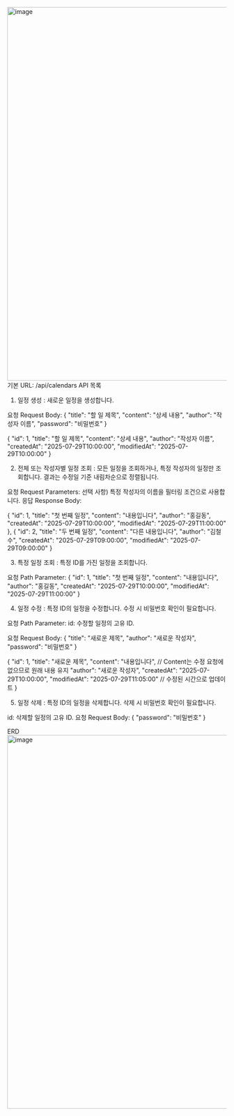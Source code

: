 <img width="1782" height="856" alt="image" src="https://github.com/user-attachments/assets/e4dd1021-5024-4c85-8ffd-69b44070c1d0" />기본 URL: /api/calendars
API 목록
1. 일정 생성
: 새로운 일정을 생성합니다.

요청 Request Body:
{
  "title": "할 일 제목",
  "content": "상세 내용",
  "author": "작성자 이름",
  "password": "비밀번호"
}

{
  "id": 1,
  "title": "할 일 제목",
  "content": "상세 내용",
  "author": "작성자 이름",
  "createdAt": "2025-07-29T10:00:00",
  "modifiedAt": "2025-07-29T10:00:00"
}

2. 전체 또는 작성자별 일정 조회
: 모든 일정을 조회하거나, 특정 작성자의 일정만 조회합니다. 결과는 수정일 기준 내림차순으로 정렬됩니다.

요청 Request Parameters:
선택 사항) 특정 작성자의 이름을 필터링 조건으로 사용합니다.
응답 Response Body:

  {
    "id": 1,
    "title": "첫 번째 일정",
    "content": "내용입니다",
    "author": "홍길동",
    "createdAt": "2025-07-29T10:00:00",
    "modifiedAt": "2025-07-29T11:00:00"
  },
  {
    "id": 2,
    "title": "두 번째 일정",
    "content": "다른 내용입니다",
    "author": "김철수",
    "createdAt": "2025-07-29T09:00:00",
    "modifiedAt": "2025-07-29T09:00:00"
  }
  
3. 특정 일정 조회
: 특정 ID를 가진 일정을 조회합니다.

요청 Path Parameter:
{
  "id": 1,
  "title": "첫 번째 일정",
  "content": "내용입니다",
  "author": "홍길동",
  "createdAt": "2025-07-29T10:00:00",
  "modifiedAt": "2025-07-29T11:00:00"
}

4. 일정 수정
: 특정 ID의 일정을 수정합니다. 수정 시 비밀번호 확인이 필요합니다.

요청 Path Parameter:
id: 수정할 일정의 고유 ID.

요청 Request Body:
{
  "title": "새로운 제목",
  "author": "새로운 작성자",
  "password": "비밀번호"
}


{
  "id": 1,
  "title": "새로운 제목",
  "content": "내용입니다", // Content는 수정 요청에 없으므로 원래 내용 유지
  "author": "새로운 작성자",
  "createdAt": "2025-07-29T10:00:00",
  "modifiedAt": "2025-07-29T11:05:00" // 수정된 시간으로 업데이트
}

5. 일정 삭제
: 특정 ID의 일정을 삭제합니다. 삭제 시 비밀번호 확인이 필요합니다.

id: 삭제할 일정의 고유 ID.
요청 Request Body:
{
  "password": "비밀번호"
}


ERD 
<img width="1782" height="856" alt="image" src="https://github.com/user-attachments/assets/a9989c94-46e9-4a6c-b200-ec77a81d9c48" />
